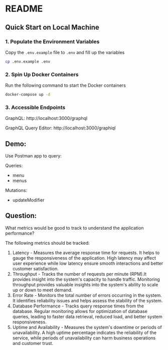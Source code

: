 # README

## Quick Start on Local Machine

### 1. Populate the Environment Variables
Copy the `.env.example` file to `.env` and fill up the variables
```sh
cp .env.example .env
```

### 2. Spin Up Docker Containers
Run the following command to start the Docker containers
```sh
docker-compose up -d
```

### 3. Accessible Endpoints
GraphQL:
http://localhost:3000/graphql

GraphQL Query Editor:
http://localhost:3000/graphiql

## Demo:
Use Postman app to query:

Queries:
 - menu
 - menus

Mutations:
 - updateModifier 

## Question:
What metrics would be good to track to understand the application performance?

The following metrics should be tracked:

1. Latency - Measures the average response time for requests. It helps to gauge the responsiveness of the application. High latency may affect user experience while low latency ensure smooth interactions and better customer satisfaction.
2. Throughput - Tracks the number of requests per minute (RPM).It provides insight into the system's capacity to handle traffic. Monitoring throughput provides valuable insights into the system's ability to scale up or down to meet demand.
3. Error Rate - Monitors the total number of errors occurring in the system.
It identifies reliability issues and helps assess the stability of the system.
4. Database Performance - Tracks query response times from the database. Regular monitoring allows for optimization of database queries, leading to faster data retrieval, reduced load, and better system responsiveness.
5. Uptime and Availability - Measures the system's downtime or periods of unavailability. A high uptime percentage indicates the reliability of the service, while periods of unavailability can harm business operations and customer trust.